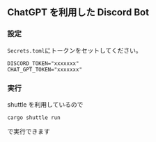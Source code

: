 ## ChatGPT を利用した Discord Bot

### 設定

`Secrets.toml`にトークンをセットしてください。

```
DISCORD_TOKEN="xxxxxxx"
CHAT_GPT_TOKEN="xxxxxxx"
```

### 実行

shuttle を利用しているので

```
cargo shuttle run
```

で実行できます
